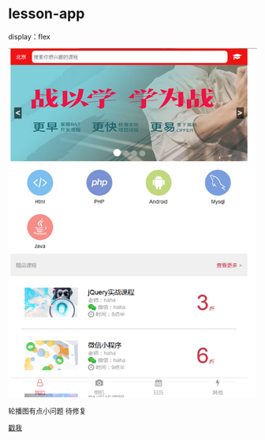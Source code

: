 # lesson-app
display：flex

![preview](img/app.png)

轮播图有点小问题 待修复

[戳我](https://kuronekonyaa.github.io/lesson-app/)
